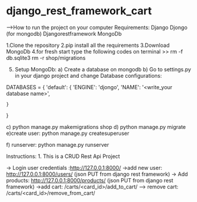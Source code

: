 # django_rest_framework_cart

-->How to run the project on your computer
Requirements: Django
              Djongo (for mongodb)
              Djangorestframework
              MongoDb
              
1.Clone the repository
2.pip install all the requirements
3.Download MongoDb
4.for fresh start type the following codes on terminal >> rm -f db.sqlite3
                                                          rm -r shop/migrations
                                                          
5. Setup MongoDb: 
a) Create a database on mongodb
b) Go to settings.py in your django project and change Database configurations:



DATABASES =  {
    'default': {
        'ENGINE': 'djongo',
        'NAME': '<write_your database name>',

    }
}



  c) python manage.py makemigrations shop
  d) python manage.py migrate
  e)create user: python manage.py createsuperuser
  
 f) runserver: python manage.py runserver
 
 Instructions: 1. This is a CRUD Rest Api Project
 
 -> Login user credentials :http://127.0.0.1:8000/
 ->add new user: http://127.0.0.1:8000/users/       (json PUT from django rest framework)
 -> Add products: http://127.0.0.1:8000/products/ (json PUT from django rest framework)
 ->add cart: /carts/<card_id>/add_to_cart/
 --> remove cart: /carts/<card_id>/remove_from_cart/ 
 
 
 
 
